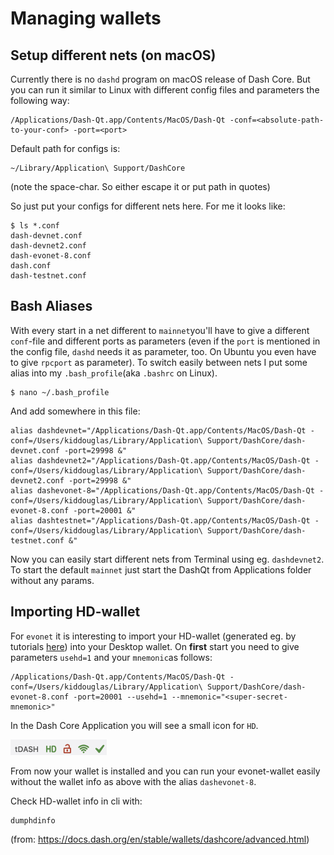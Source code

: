 # Managing wallets

## Setup different nets (on macOS)

Currently there is no `dashd` program on macOS release of Dash Core.
But you can run it similar to Linux with different config files and parameters the following way:

	/Applications/Dash-Qt.app/Contents/MacOS/Dash-Qt -conf=<absolute-path-to-your-conf> -port=<port>

Default path for configs is:

	~/Library/Application\ Support/DashCore
(note the space-char. So either escape it or put path in quotes)

So just put your configs for different nets here. For me it looks like:

	$ ls *.conf
	dash-devnet.conf    
	dash-devnet2.conf
	dash-evonet-8.conf
	dash.conf
	dash-testnet.conf

## Bash Aliases

With every start in a net different to `mainnet`you'll have to give a different `conf`-file and different ports as parameters 
(even if the `port` is mentioned in the config file, `dashd` needs it as parameter, too. On Ubuntu you even have to give `rpcport` as parameter).
To switch easily between nets I put some alias into my `.bash_profile`(aka `.bashrc` on Linux).

	$ nano ~/.bash_profile

And add somewhere in this file:

	alias dashdevnet="/Applications/Dash-Qt.app/Contents/MacOS/Dash-Qt -conf=/Users/kiddouglas/Library/Application\ Support/DashCore/dash-devnet.conf -port=29998 &"
	alias dashdevnet2="/Applications/Dash-Qt.app/Contents/MacOS/Dash-Qt -conf=/Users/kiddouglas/Library/Application\ Support/DashCore/dash-devnet2.conf -port=29998 &"
	alias dashevonet-8="/Applications/Dash-Qt.app/Contents/MacOS/Dash-Qt -conf=/Users/kiddouglas/Library/Application\ Support/DashCore/dash-evonet-8.conf -port=20001 &"
	alias dashtestnet="/Applications/Dash-Qt.app/Contents/MacOS/Dash-Qt -conf=/Users/kiddouglas/Library/Application\ Support/DashCore/dash-testnet.conf &"

Now you can easily start different nets from Terminal using eg. `dashdevnet2`.
To start the default `mainnet` just start the DashQt from Applications folder without any params.



## Importing HD-wallet

For `evonet` it is interesting to import your HD-wallet (generated eg. by tutorials [here](https://dashplatform.readme.io/docs/tutorial-create-and-fund-a-wallet)) into your Desktop wallet.
On **first** start you need to give parameters `usehd=1` and your `mnemonic`as follows:

	/Applications/Dash-Qt.app/Contents/MacOS/Dash-Qt -conf=/Users/kiddouglas/Library/Application\ Support/DashCore/dash-evonet-8.conf -port=20001 --usehd=1 --mnemonic="<super-secret-mnemonic>"

In the Dash Core Application you will see a small icon for `HD`.

![HD-ico](./images/hdico.png)

From now your wallet is installed and you can run your evonet-wallet easily without the wallet info as above with the alias `dashevonet-8`.

Check HD-wallet info in cli with:

	dumphdinfo

(from: https://docs.dash.org/en/stable/wallets/dashcore/advanced.html)